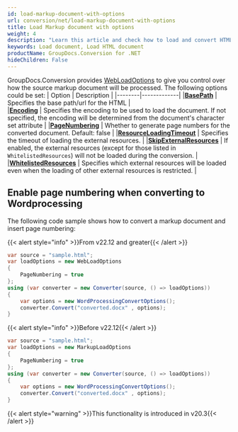```yaml
---
id: load-markup-document-with-options
url: conversion/net/load-markup-document-with-options
title: Load Markup document with options
weight: 4
description: "Learn this article and check how to load and convert HTML documents with advanced options using GroupDocs.Conversion for .NET API."
keywords: Load document, Load HTML document
productName: GroupDocs.Conversion for .NET
hideChildren: False
---
```

GroupDocs.Conversion provides [WebLoadOptions](https://reference.groupdocs.com/conversion/net/groupdocs.conversion.options.load/webloadoptions) to give you control over how the source markup document will be processed. The following options could be set:
| Option | Description |
|--------|-------------|
|**[BasePath](https://reference.groupdocs.com/conversion/net/groupdocs.conversion.options.load/webloadoptions/basepath)** | Specifies the base path/url for the HTML |  
|**[Encoding](https://reference.groupdocs.com/conversion/net/groupdocs.conversion.options.load/webloadoptions/encoding)** | Specifies the encoding to be used to load the document. If not specified, the encoding will be determined from the document's character set attribute |
|**[PageNumbering](https://reference.groupdocs.com/conversion/net/groupdocs.conversion.options.load/webloadoptions/pagenumbering)** | Whether to generate page numbers for the converted document. Default: false |
|**[ResourceLoadingTimeout](https://reference.groupdocs.com/conversion/net/groupdocs.conversion.options.load/webloadoptions/resourceloadingtimeout)** | Specifies the timeout of loading the external resources. |
|**[SkipExternalResources](https://reference.groupdocs.com/conversion/net/groupdocs.conversion.options.load/webloadoptions/skipexternalresources)** |  If enabled, the external resources (except for those listed in `WhitelistedResources`) will not be loaded during the conversion. |
|**[WhitelistedResources](https://reference.groupdocs.com/conversion/net/groupdocs.conversion.options.load/webloadoptions/whitelistedresources)** | Specifies which external resources will be loaded even when the loading of other external resources is restricted. |

## Enable page numbering when converting to Wordprocessing

The following code sample shows how to convert a markup document and insert page numbering:


{{< alert style="info" >}}From v22.12 and greater{{< /alert >}}
```csharp
var source = "sample.html";
var loadOptions = new WebLoadOptions
{
    PageNumbering = true
};
using (var converter = new Converter(source, () => loadOptions))
{
    var options = new WordProcessingConvertOptions();
    converter.Convert("converted.docx" , options);
}
```


{{< alert style="info" >}}Before v22.12{{< /alert >}}
```csharp
var source = "sample.html";
var loadOptions = new MarkupLoadOptions
{
    PageNumbering = true
};
using (var converter = new Converter(source, () => loadOptions))
{
    var options = new WordProcessingConvertOptions();
    converter.Convert("converted.docx" , options);
}
```

{{< alert style="warning" >}}This functionality is introduced in v20.3{{< /alert >}}

